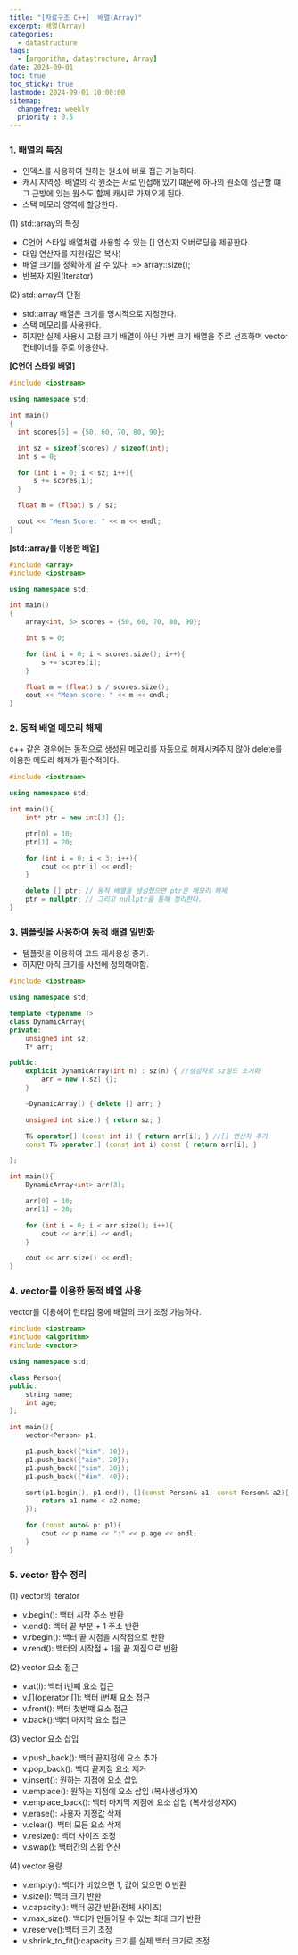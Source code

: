 ```yaml
---
title: "[자료구조 C++]  배열(Array)"
excerpt: 배열(Array)
categories: 
  - datastructure
tags:
  - [argorithm, datastructure, Array]
date: 2024-09-01
toc: true
toc_sticky: true
lastmode: 2024-09-01 10:00:00
sitemap:
  changefreq: weekly
  priority : 0.5
---
```


### 1. 배열의 특징
- 인덱스를 사용하여 원하는 원소에 바로 접근 가능하다.
- 캐시 지역성: 배열의 각 원소는 서로 인접해 있기 떄문에 하나의 원소에 접근할 떄 그 근방에 있는 원소도 함께 캐시로 가져오게 된다.
- 스택 메모리 영역에 할당한다. 

(1) std::array의 특징
- C언어 스타일 배열처럼 사용할 수 있는 [] 연산자 오버로딩을 제공한다.
- 대입 연산자를 지원(깊은 복사)
- 배열 크기를 정확하게 알 수 있다. => array::size();
- 반복자 지원(Iterator) 

(2) std::array의 단점
- std::array 배열은 크기를 명시적으로 지정한다.
- 스택 메모리를 사용한다. 
- 하지만 실제 사용시 고정 크기 배열이 아닌 가변 크기 배열을 주로 선호하며 vector 컨테이너를 주로 이용한다.

**[C언어 스타일 배열]**

```cpp
#include <iostream>

using namespace std;

int main()
{
  int scores[5] = {50, 60, 70, 80, 90};

  int sz = sizeof(scores) / sizeof(int);
  int s = 0;

  for (int i = 0; i < sz; i++){
      s += scores[i];
  }

  float m = (float) s / sz;

  cout << "Mean Score: " << m << endl;
}
```

**[std::array를 이용한 배열]**

```cpp
#include <array>
#include <iostream>

using namespace std;

int main()
{
    array<int, 5> scores = {50, 60, 70, 80, 90};

    int s = 0;

    for (int i = 0; i < scores.size(); i++){
        s += scores[i];
    }

    float m = (float) s / scores.size();
    cout << "Mean score: " << m << endl;
}
```



### 2. 동적 배열 메모리 해제
c++ 같은 경우에는 동적으로 생성된 메모리를 자동으로 해제시켜주지 않아 delete를 이용한 메모리 해제가 필수적이다.

```cpp
#include <iostream>

using namespace std;

int main(){
    int* ptr = new int[3] {};

    ptr[0] = 10;
    ptr[1] = 20;

    for (int i = 0; i < 3; i++){
        cout << ptr[i] << endl;
    }

    delete [] ptr; // 동적 배열을 생성했으면 ptr은 메모리 해제
    ptr = nullptr; // 그리고 nullptr을 통해 정리한다.
}
```



### 3. 템플릿을 사용하여 동적 배열 일반화 
- 템플릿을 이용하여 코드 재사용성 증가.
- 하지만 아직 크기를 사전에 정의해야함.

```cpp
#include <iostream>

using namespace std;

template <typename T>
class DynamicArray{
private:
    unsigned int sz;
    T* arr;

public:
    explicit DynamicArray(int n) : sz(n) { //생성자로 sz필드 초기화
        arr = new T[sz] {};
    }

    ~DynamicArray() { delete [] arr; }

    unsigned int size() { return sz; }

    T& operator[] (const int i) { return arr[i]; } //[] 연산자 추가
    const T& operator[] (const int i) const { return arr[i]; }

};

int main(){
    DynamicArray<int> arr(3);

    arr[0] = 10;
    arr[1] = 20;

    for (int i = 0; i < arr.size(); i++){
        cout << arr[i] << endl;
    }

    cout << arr.size() << endl;
}
```

### 4. vector를 이용한 동적 배열 사용
vector를 이용해야 런타임 중에 배열의 크기 조정 가능하다.

```cpp
#include <iostream>
#include <algorithm>
#include <vector>

using namespace std;

class Person{
public:
    string name;
    int age;
};

int main(){
    vector<Person> p1;

    p1.push_back({"kim", 10});
    p1.push_back({"aim", 20});
    p1.push_back({"sim", 30});
    p1.push_back({"dim", 40});

    sort(p1.begin(), p1.end(), [](const Person& a1, const Person& a2){
        return a1.name < a2.name;
    });

    for (const auto& p: p1){
        cout << p.name << ":" << p.age << endl;
    }
}
```
### 5. vector 함수 정리

(1) vector의 iterator
- v.begin(): 백터 시작 주소 반환
- v.end(): 백터 끝 부분 + 1 주소 반환
- v.rbegin(): 백터 끝 지점을 시작점으로 반환
- v.rend(): 백터의 시작점 + 1을 끝 지점으로 반환

(2) vector 요소 접근
- v.at(i): 백터 i번째 요소 접근
- v.[](operator []): 백터 i번째 요소 접근
- v.front(): 백터 첫번쨰 요소 접근
- v.back():백터 마지막 요소 접근

(3) vector 요소 삽입
- v.push_back(): 백터 끝지점에 요소 추가
- v.pop_back(): 백터 끝지점 요소 제거
- v.insert(): 원하는 지점에 요소 삽입
- v.emplace(): 원하는 지점에 요소 삽입 (복사생성자X)
- v.emplace_back(): 백터 마지막 지점에 요소 삽입 (복사생성자X)
- v.erase(): 사용자 지정값 삭제
- v.clear(): 백터 모든 요소 삭제
- v.resize(): 백터 사이즈 조정
- v.swap(): 백터간의 스왑 연산

(4) vector 용량
- v.empty(): 백터가 비었으면 1, 값이 있으면 0 반환
- v.size(): 백터 크기 반환
- v.capacity(): 백터 공간 반환(전체 사이즈)
- v.max_size(): 백터가 만들어질 수 있는 최대 크기 반환
- v.reserve():백터 크기 조정
- v.shrink_to_fit():capacity 크기를 실제 백터 크기로 조정